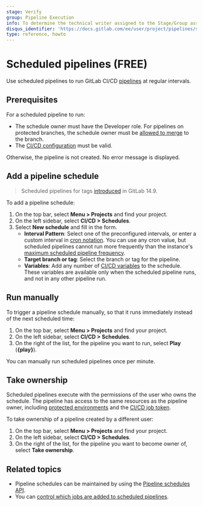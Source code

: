 ```yaml
---
stage: Verify
group: Pipeline Execution
info: To determine the technical writer assigned to the Stage/Group associated with this page, see https://about.gitlab.com/handbook/engineering/ux/technical-writing/#assignments
disqus_identifier: 'https://docs.gitlab.com/ee/user/project/pipelines/schedules.html'
type: reference, howto
---
```


# Scheduled pipelines **(FREE)**

Use scheduled pipelines to run GitLab CI/CD [pipelines](index.md) at regular intervals.

## Prerequisites

For a scheduled pipeline to run:

- The schedule owner must have the Developer role. For pipelines on protected branches,
  the schedule owner must be [allowed to merge](../../user/project/protected_branches.md#configure-a-protected-branch)
  to the branch.
- The [CI/CD configuration](../yaml/index.md) must be valid.

Otherwise, the pipeline is not created. No error message is displayed.

## Add a pipeline schedule

> Scheduled pipelines for tags [introduced](https://gitlab.com/gitlab-org/gitlab/-/issues/23292) in GitLab 14.9.

To add a pipeline schedule:

1. On the top bar, select **Menu > Projects** and find your project.
1. On the left sidebar, select **CI/CD > Schedules**.
1. Select **New schedule** and fill in the form.
   - **Interval Pattern**: Select one of the preconfigured intervals, or enter a custom
     interval in [cron notation](../../topics/cron/index.md). You can use any cron value,
     but scheduled pipelines cannot run more frequently than the instance's
     [maximum scheduled pipeline frequency](../../administration/cicd.md#change-maximum-scheduled-pipeline-frequency).
   - **Target branch or tag**: Select the branch or tag for the pipeline.
   - **Variables**: Add any number of [CI/CD variables](../variables/index.md) to the schedule.
     These variables are available only when the scheduled pipeline runs,
     and not in any other pipeline run.

## Run manually

To trigger a pipeline schedule manually, so that it runs immediately instead of
the next scheduled time:

1. On the top bar, select **Menu > Projects** and find your project.
1. On the left sidebar, select **CI/CD > Schedules**.
1. On the right of the list, for
   the pipeline you want to run, select **Play** (**{play}**).

You can manually run scheduled pipelines once per minute.

## Take ownership

Scheduled pipelines execute with the permissions of the user
who owns the schedule. The pipeline has access to the same resources as the pipeline owner,
including [protected environments](../environments/protected_environments.md) and the
[CI/CD job token](../jobs/ci_job_token.md).

To take ownership of a pipeline created by a different user:

1. On the top bar, select **Menu > Projects** and find your project.
1. On the left sidebar, select **CI/CD > Schedules**.
1. On the right of the list, for
   the pipeline you want to become owner of, select **Take ownership**.

## Related topics

- Pipeline schedules can be maintained by using the [Pipeline schedules API](../../api/pipeline_schedules.md).
- You can [control which jobs are added to scheduled pipelines](../jobs/job_control.md#run-jobs-for-scheduled-pipelines).

<!-- ## Troubleshooting

Include any troubleshooting steps that you can foresee. If you know beforehand what issues
one might have when setting this up, or when something is changed, or on upgrading, it's
important to describe those, too. Think of things that may go wrong and include them here.
This is important to minimize requests for support, and to avoid doc comments with
questions that you know someone might ask.

Each scenario can be a third-level heading, e.g. `### Getting error message X`.
If you have none to add when creating a doc, leave this section in place
but commented out to help encourage others to add to it in the future. -->
